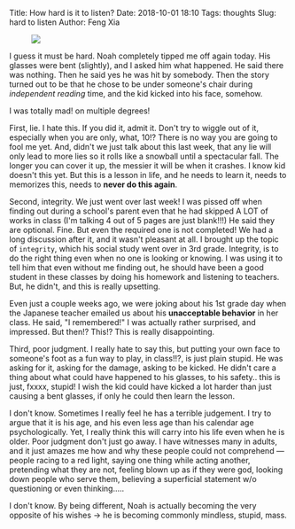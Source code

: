 Title: How hard is it to listen?
Date: 2018-10-01 18:10
Tags: thoughts
Slug: hard to listen
Author: Feng Xia

<figure class="col l6 m6 s12">
  <img src="{{SITEURL}}/images/insert%20brain.png"/>
</figure>


I guess it must be hard. Noah completely tipped me off again
today. His glasses were bent (slightly), and I asked him what
happened. He said there was nothing. Then he said yes he was hit by
somebody. Then the story turned out to be that he chose to be under
someone's chair during _independent reading_ time, and the kid kicked
into his face, somehow. 

I was totally mad! on multiple degrees!

First, lie. I hate this. If you  did it, admit it. Don't try to wiggle
out of it,  especially when you are  only, what, 10!? There  is no way
you are going to fool me yet. And, didn't we just talk about this last
week, that  any lie will  only lead  to more lies  so it rolls  like a
snowball until a spectacular fall. The longer you can cover it up, the
messier it will be  when it crashes. I know kid  doesn't this yet. But
this is a lesson in life, and he needs to learn it, needs to memorizes
this, needs to **never do this again**.

Second, integrity. We just went over  last week! I was pissed off when
finding out during a school's parent even that he had skipped A LOT of
works in  class (I'm talking  4 out of 5  pages are just  blank!!!) He
said  they are  optional.  Fine.  But even  the  required  one is  not
completed! We had  a long discussion after it, and  it wasn't pleasant
at all. I brought up the  topic of `integrity`, which his social study
went over in 3rd grade. Integrity, is  to do the right thing even when
no one  is looking or knowing.  I was using  it to tell him  that even
without me  finding out, he should  have been a good  student in these
classes  by doing  his homework  and  listening to  teachers. But,  he
didn't, and this is really upsetting.

Even just a couple weeks ago, we were joking about his 1st grade day
when the Japanese teacher emailed us about his **unacceptable
behavior** in her class. He said, "I remembered!" I was actually
rather surprised, and impressed. But then!? This!? This is really
disappointing.

Third, poor judgment. I really hate to say this, but putting your own
face to someone's foot as a fun way to play, in class!!?, is just
plain stupid. He was asking for it, asking for the damage, asking to
be kicked. He didn't care a thing about what could have happened to
his glasses, to his safety.. this is just, fxxxx, stupid! I wish the
kid could have kicked a lot harder than just causing a bent glasses,
if only he could then learn the lesson. 

I don't know. Sometimes I really feel he has a terrible judgement. I
try to argue that it is his age, and his even less age than his
calendar age psychologically. Yet, I really think this will carry into
his life even when he is older. Poor judgment don't just go away. I
have witnesses many in adults, and it just amazes me how and why these
people could not comprehend &mdash; people racing to a red light,
saying one thing while acting another, pretending what they are not,
feeling blown up as if they were god, looking down people who serve
them, believing a superficial statement w/o questioning or even
thinking.....

I don't know. By being different, Noah is actually becoming the very
opposite of his wishes &rarr; he is becoming commonly mindless,
stupid, mass.
